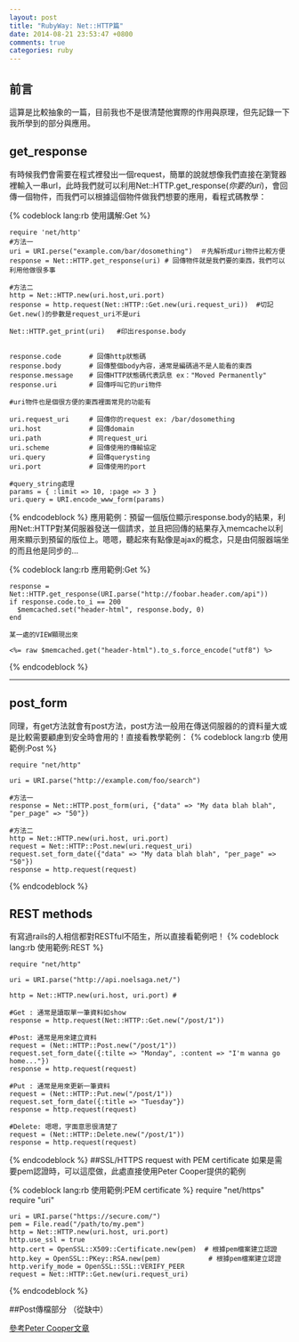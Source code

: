 ```yaml
---
layout: post
title: "RubyWay: Net::HTTP篇"
date: 2014-08-21 23:53:47 +0800
comments: true
categories: ruby
---
```

## 前言
這算是比較抽象的一篇，目前我也不是很清楚他實際的作用與原理，但先記錄一下我所學到的部分與應用。


## get_response


 有時候我們會需要在程式裡發出一個request，簡單的說就想像我們直接在瀏覽器裡輸入一串url，此時我們就可以利用Net::HTTP.get_response(*你要的uri*)，會回傳一個物件，而我們可以根據這個物件做我們想要的應用，看程式碼教學：
 
<!-- more -->
{% codeblock lang:rb 使用講解:Get %}

	require 'net/http'
	#方法一
	uri = URI.perse("example.com/bar/dosomething")  ＃先解析成uri物件比較方便
	response = Net::HTTP.get_response(uri) # 回傳物件就是我們要的東西，我們可以利用他做很多事

	#方法二
	http = Net::HTTP.new(uri.host,uri.port)
	response = http.request(Net::HTTP::Get.new(uri.request_uri))  #切記Get.new()的參數是request_uri不是uri
	
	Net::HTTP.get_print(uri)   #印出response.body
	
	
	response.code  		# 回傳http狀態碼
	response.body  		# 回傳整個body內容，通常是編碼過不是人能看的東西
	response.message 	# 回傳HTTP狀態碼代表訊息 ex："Moved Permanently" 
	response.uri 		# 回傳呼叫它的uri物件
	
	#uri物件也是個很方便的東西裡面常見的功能有
	
	uri.request_uri  	# 回傳你的request ex: /bar/dosomething
	uri.host			# 回傳domain
	uri.path 			# 同request_uri
	uri.scheme			# 回傳使用的傳輸協定
	uri.query			# 回傳querysting
	uri.port			# 回傳使用的port
	
	#query_string處理
	params = { :limit => 10, :page => 3 }
	uri.query = URI.encode_www_form(params)

{% endcodeblock  %}
應用範例：預留一個版位顯示response.body的結果，利用Net::HTTP對某伺服器發送一個請求，並且把回傳的結果存入memcache以利用來顯示到預留的版位上。嗯嗯，聽起來有點像是ajax的概念，只是由伺服器端坐的而且他是同步的...

{% codeblock lang:rb 應用範例:Get %}

	response = Net::HTTP.get_response(URI.parse("http://foobar.header.com/api"))
    if response.code.to_i == 200
      $memcached.set("header-html", response.body, 0)
    end
    
    某一處的VIEW顯現出來
    
    <%= raw $memcached.get("header-html").to_s.force_encode("utf8") %>
    
{% endcodeblock %}

---
## post_form

同理，有get方法就會有post方法，post方法一般用在傳送伺服器的的資料量大或是比較需要顧慮到安全時會用的！直接看教學範例：
{% codeblock lang:rb 使用範例:Post %}

	require "net/http"
	
	uri = URI.parse("http://example.com/foo/search")
	
	#方法一
	response = Net::HTTP.post_form(uri, {"data" => "My data blah blah", "per_page" => "50"})
	
	#方法二
	http = Net::HTTP.new(uri.host, uri.port)
	request = Net::HTTP::Post.new(uri.request_uri)
	request.set_form_date({"data" => "My data blah blah", "per_page" => "50"})
	response = http.request(request)
{% endcodeblock %}

## REST methods
有寫過rails的人相信都對RESTful不陌生，所以直接看範例吧！
{% codeblock lang:rb 使用範例:REST %}

	require "net/http"
	
	uri = URI.parse("http://api.noelsaga.net/")
	
	http = Net::HTTP.new(uri.host, uri.port) #
	
	#Get : 通常是讀取單一筆資料如show
	response = http.request(Net::HTTP::Get.new("/post/1"))
	
	#Post: 通常是用來建立資料
	request = (Net::HTTP::Post.new("/post/1"))
	request.set_form_date({:tilte => "Monday", :content => "I'm wanna go home..."})
	response = http.request(request)
	
	#Put : 通常是用來更新一筆資料
	request = (Net::HTTP::Put.new("/post/1"))
	request.set_form_date({:title => "Tuesday"})
	response = http.request(request)
	
	#Delete: 嗯嗯，字面意思很清楚了
	request = (Net::HTTP::Delete.new("/post/1"))
	response = http.request(request)
	
{% endcodeblock %}
##SSL/HTTPS request with PEM certificate 
如果是需要pem認證時，可以這麼做，此處直接使用Peter Cooper提供的範例
	
{% codeblock lang:rb 使用範例:PEM certificate %}
	require "net/https"
	require "uri"

	uri = URI.parse("https://secure.com/")
	pem = File.read("/path/to/my.pem")
	http = Net::HTTP.new(uri.host, uri.port)
	http.use_ssl = true
	http.cert = OpenSSL::X509::Certificate.new(pem)  # 根據pem檔案建立認證
	http.key = OpenSSL::PKey::RSA.new(pem)		      # 根據pem檔案建立認證
	http.verify_mode = OpenSSL::SSL::VERIFY_PEER
	request = Net::HTTP::Get.new(uri.request_uri)
{% endcodeblock %}
	
##Post傳檔部分 （從缺中）





[參考Peter Cooper文章](http://www.rubyinside.com/nethttp-cheat-sheet-2940.html)
